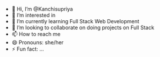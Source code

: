 - 👋 Hi, I’m @Kanchisupriya
- 👀 I’m interested in 
- 🌱 I’m currently learning Full Stack Web Development
- 💞️ I’m looking to collaborate on doing projects on Full Stack
- 📫 How to reach me 
- 😄 Pronouns: she/her
- ⚡ Fun fact: ...

<!---
Kanchisupriya/Kanchisupriya is a ✨ special ✨ repository because its `README.md` (this file) appears on your GitHub profile.
You can click the Preview link to take a look at your changes.
--->
